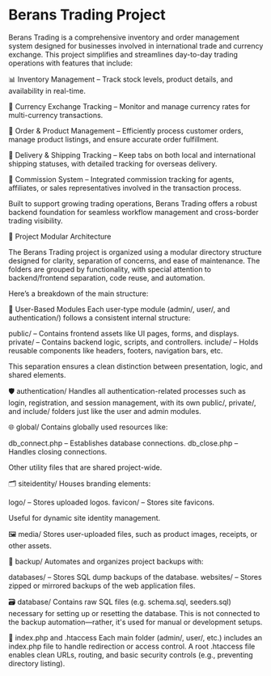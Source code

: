 # Berans Trading Project

Berans Trading is a comprehensive inventory and order management system designed for businesses involved in international trade and currency exchange. This project simplifies and streamlines day-to-day trading operations with features that include:

📊 Inventory Management – Track stock levels, product details, and availability in real-time.

💱 Currency Exchange Tracking – Monitor and manage currency rates for multi-currency transactions.

🛒 Order & Product Management – Efficiently process customer orders, manage product listings, and ensure accurate order fulfillment.

🚚 Delivery & Shipping Tracking – Keep tabs on both local and international shipping statuses, with detailed tracking for overseas delivery.

💼 Commission System – Integrated commission tracking for agents, affiliates, or sales representatives involved in the transaction process.

Built to support growing trading operations, Berans Trading offers a robust backend foundation for seamless workflow management and cross-border trading visibility.

📁 Project Modular Architecture

The Berans Trading project is organized using a modular directory structure designed for clarity, separation of concerns, and ease of maintenance. The folders are grouped by functionality, with special attention to backend/frontend separation, code reuse, and automation.

Here’s a breakdown of the main structure:

🔐 User-Based Modules
Each user-type module (admin/, user/, and authentication/) follows a consistent internal structure:

public/ – Contains frontend assets like UI pages, forms, and displays.
private/ – Contains backend logic, scripts, and controllers.
include/ – Holds reusable components like headers, footers, navigation bars, etc.

This separation ensures a clean distinction between presentation, logic, and shared elements.

🛡️ authentication/
Handles all authentication-related processes such as login, registration, and session management, with its own public/, private/, and include/ folders just like the user and admin modules.

🌐 global/
Contains globally used resources like:

db_connect.php – Establishes database connections.
db_close.php – Handles closing connections.

Other utility files that are shared project-wide.

🗂️ siteidentity/
Houses branding elements:

logo/ – Stores uploaded logos.
favicon/ – Stores site favicons.

Useful for dynamic site identity management.

🖼️ media/
Stores user-uploaded files, such as product images, receipts, or other assets.

💾 backup/
Automates and organizes project backups with:

databases/ – Stores SQL dump backups of the database.
websites/ – Stores zipped or mirrored backups of the web application files.

🗃️ database/
Contains raw SQL files (e.g. schema.sql, seeders.sql) necessary for setting up or resetting the database. This is not connected to the backup automation—rather, it's used for manual or development setups.

📄 index.php and .htaccess
Each main folder (admin/, user/, etc.) includes an index.php file to handle redirection or access control.
A root .htaccess file enables clean URLs, routing, and basic security controls (e.g., preventing directory listing).






